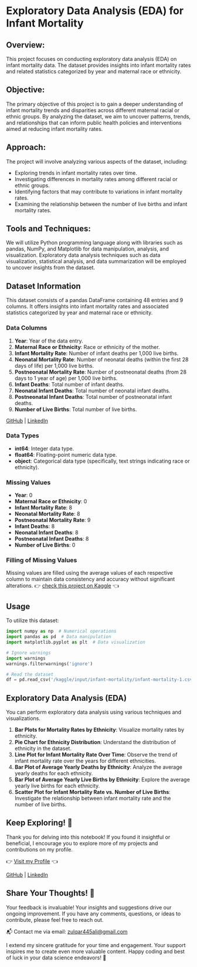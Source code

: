 #  Exploratory Data Analysis (EDA) for Infant Mortality

## **Overview:**
This project focuses on conducting exploratory data analysis (EDA) on infant mortality data. The dataset provides insights into infant mortality rates and related statistics categorized by year and maternal race or ethnicity.

## **Objective:**
The primary objective of this project is to gain a deeper understanding of infant mortality trends and disparities across different maternal racial or ethnic groups. By analyzing the dataset, we aim to uncover patterns, trends, and relationships that can inform public health policies and interventions aimed at reducing infant mortality rates.

## **Approach:**
The project will involve analyzing various aspects of the dataset, including:
- Exploring trends in infant mortality rates over time.
- Investigating differences in mortality rates among different racial or ethnic groups.
- Identifying factors that may contribute to variations in infant mortality rates.
- Examining the relationship between the number of live births and infant mortality rates.

## **Tools and Techniques:**
We will utilize Python programming language along with libraries such as pandas, NumPy, and Matplotlib for data manipulation, analysis, and visualization. Exploratory data analysis techniques such as data visualization, statistical analysis, and data summarization will be employed to uncover insights from the dataset.




## Dataset Information
This dataset consists of a pandas DataFrame containing 48 entries and 9 columns. It offers insights into infant mortality rates and associated statistics categorized by year and maternal race or ethnicity.

### Data Columns
1. **Year**: Year of the data entry.
2. **Maternal Race or Ethnicity**: Race or ethnicity of the mother.
3. **Infant Mortality Rate**: Number of infant deaths per 1,000 live births.
4. **Neonatal Mortality Rate**: Number of neonatal deaths (within the first 28 days of life) per 1,000 live births.
5. **Postneonatal Mortality Rate**: Number of postneonatal deaths (from 28 days to 1 year of age) per 1,000 live births.
6. **Infant Deaths**: Total number of infant deaths.
7. **Neonatal Infant Deaths**: Total number of neonatal infant deaths.
8. **Postneonatal Infant Deaths**: Total number of postneonatal infant deaths.
9. **Number of Live Births**: Total number of live births.

    
[GitHub]( https://github.com/zulqarnainalipk) |
[LinkedIn]( https://www.linkedin.com/in/zulqarnainalipk/)
### Data Types
- **int64**: Integer data type.
- **float64**: Floating-point numeric data type.
- **object**: Categorical data type (specifically, text strings indicating race or ethnicity).

### Missing Values
- **Year**: 0
- **Maternal Race or Ethnicity**: 0
- **Infant Mortality Rate**: 8
- **Neonatal Mortality Rate**: 8
- **Postneonatal Mortality Rate**: 9
- **Infant Deaths**: 8
- **Neonatal Infant Deaths**: 8
- **Postneonatal Infant Deaths**: 8
- **Number of Live Births**: 0

### Filling of Missing Values
Missing values are filled using the average values of each respective column to maintain data consistency and accuracy without significant alterations.
👉 [check this project on Kaggle](https://www.kaggle.com/code/zulqarnainalipk/eda-for-infant-mortality) 👈

## Usage
To utilize this dataset:

```python
import numpy as np  # Numerical operations
import pandas as pd  # Data manipulation
import matplotlib.pyplot as plt  # Data visualization

# Ignore warnings
import warnings
warnings.filterwarnings('ignore')

# Read the dataset
df = pd.read_csv('/kaggle/input/infant-mortality/infant-mortality-1.csv')
```

## Exploratory Data Analysis (EDA)
You can perform exploratory data analysis using various techniques and visualizations.

1. **Bar Plots for Mortality Rates by Ethnicity**: Visualize mortality rates by ethnicity.
2. **Pie Chart for Ethnicity Distribution**: Understand the distribution of ethnicity in the dataset.
3. **Line Plot for Infant Mortality Rate Over Time**: Observe the trend of infant mortality rate over the years for different ethnicities.
4. **Bar Plot of Average Yearly Deaths by Ethnicity**: Analyze the average yearly deaths for each ethnicity.
5. **Bar Plot of Average Yearly Live Births by Ethnicity**: Explore the average yearly live births for each ethnicity.
6. **Scatter Plot for Infant Mortality Rate vs. Number of Live Births**: Investigate the relationship between infant mortality rate and the number of live births.

## Keep Exploring! 👀

Thank you for delving into this notebook! If you found it insightful or beneficial, I encourage you to explore more of my projects and contributions on my profile.

👉 [Visit my Profile](https://www.kaggle.com/zulqarnainalipk) 👈

[GitHub]( https://github.com/zulqarnainalipk) |
[LinkedIn]( https://www.linkedin.com/in/zulqarnainalipk/)

## Share Your Thoughts! 🙏

Your feedback is invaluable! Your insights and suggestions drive our ongoing improvement. If you have any comments, questions, or ideas to contribute, please feel free to reach out.

📬 Contact me via email: [zulqar445ali@gmail.com](mailto:zulqar445ali@gmail.com)

I extend my sincere gratitude for your time and engagement. Your support inspires me to create even more valuable content.
Happy coding and best of luck in your data science endeavors! 🚀

